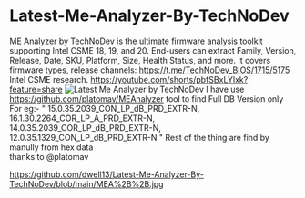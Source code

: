 # Latest-Me-Analyzer-By-TechNoDev
ME Analyzer by TechNoDev is the ultimate firmware analysis toolkit supporting Intel CSME 18, 19, and 20. End-users can extract Family, Version, Release, Date, SKU, Platform, Size, Health Status, and more. It covers firmware types, release channels: https://t.me/TechNoDev_BIOS/1715/5175  Intel CSME research. https://youtube.com/shorts/pbfSBxLYlxk?feature=share
![Latest Me Analyzer by TechNoDev](https://github.com/user-attachments/assets/d5a90d3f-99f3-4803-b5e7-82c251151263)
I have use https://github.com/platomav/MEAnalyzer tool to find Full DB Version  only
For eg:- 
"
15.0.35.2039_CON_LP_dB_PRD_EXTR-N,
16.1.30.2264_COR_LP_A_PRD_EXTR-N,
14.0.35.2039_COR_LP_dB_PRD_EXTR-N,
12.0.35.1329_CON_LP_dB_PRD_EXTR-N
"
Rest of the thing are find by manully from hex data  
thanks to @platomav

https://github.com/dwell13/Latest-Me-Analyzer-By-TechNoDev/blob/main/MEA%2B%2B.jpg
